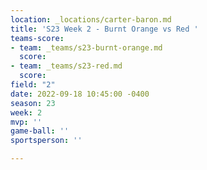 ```yaml
---
location: _locations/carter-baron.md
title: 'S23 Week 2 - Burnt Orange vs Red '
teams-score:
- team: _teams/s23-burnt-orange.md
  score: 
- team: _teams/s23-red.md
  score: 
field: "2"
date: 2022-09-18 10:45:00 -0400
season: 23
week: 2
mvp: ''
game-ball: ''
sportsperson: ''

---
```


